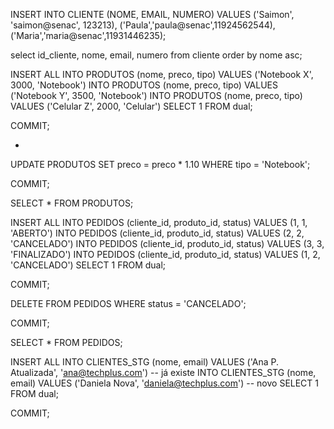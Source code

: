 
INSERT INTO CLIENTE (NOME, EMAIL, NUMERO) VALUES
('Saimon', 'saimon@senac', 123213),
('Paula','paula@senac',11924562544),
('Maria','maria@senac',11931446235);

select id_cliente, nome, email, numero from cliente order by nome asc;



INSERT ALL
  INTO PRODUTOS (nome, preco, tipo) VALUES ('Notebook X', 3000, 'Notebook')
  INTO PRODUTOS (nome, preco, tipo) VALUES ('Notebook Y', 3500, 'Notebook')
  INTO PRODUTOS (nome, preco, tipo) VALUES ('Celular Z', 2000, 'Celular')
SELECT 1 FROM dual;

COMMIT;

-
UPDATE PRODUTOS
SET preco = preco * 1.10
WHERE tipo = 'Notebook';

COMMIT;

SELECT * FROM PRODUTOS;


INSERT ALL
  INTO PEDIDOS (cliente_id, produto_id, status) VALUES (1, 1, 'ABERTO')
  INTO PEDIDOS (cliente_id, produto_id, status) VALUES (2, 2, 'CANCELADO')
  INTO PEDIDOS (cliente_id, produto_id, status) VALUES (3, 3, 'FINALIZADO')
  INTO PEDIDOS (cliente_id, produto_id, status) VALUES (1, 2, 'CANCELADO')
SELECT 1 FROM dual;

COMMIT;


DELETE FROM PEDIDOS
WHERE status = 'CANCELADO';

COMMIT;

SELECT * FROM PEDIDOS;




INSERT ALL
  INTO CLIENTES_STG (nome, email) VALUES ('Ana P. Atualizada', 'ana@techplus.com') -- já existe
  INTO CLIENTES_STG (nome, email) VALUES ('Daniela Nova', 'daniela@techplus.com') -- novo
SELECT 1 FROM dual;

COMMIT;
